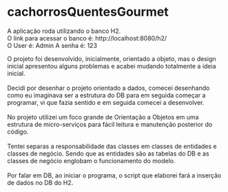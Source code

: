 # cachorrosQuentesGourmet

A aplicação roda utilizando o banco H2. <br />
O link para acessar o banco é: http://localhost:8080/h2/ <br />
O User é: Admin
A senha é: 123

O projeto foi desenvolvido, inicialmente, orientado a objeto, mas o design inicial apresentou alguns problemas e acabei mudando totalmente a ideia inicial. <br />
<br /> Decidi por desenhar o projeto orientado a dados, comecei desenhando como eu imaginava ser a estrutura do DB para em seguida começar a programar, vi que fazia sentido e em seguida comecei a desenvolver. <br />
<br /> No projeto utilizei um foco grande de Orientação a Objetos em uma estrutura de micro-serviços para fácil leitura e manutenção posterior do código. <br />
<br /> Tentei separas a responsabilidade das classes em classes de entidades e classes de negócio. Sendo que as entidades são as tabelas do DB e as classes de negócio englobam o funcionamento do modelo. <br />
<br /> Por falar em DB, ao iniciar o programa, o script que elaborei fará a inserção de dados no DB do H2. <br />
